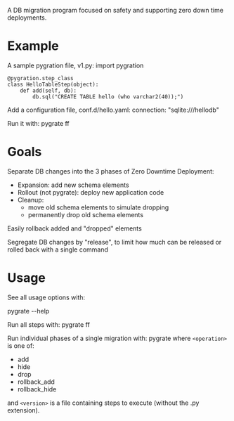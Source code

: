 A DB migration program focused on safety
and supporting zero down time deployments.

# Example
A sample pygration file, v1.py:
    import pygration
    
    @pygration.step_class
    class HelloTableStep(object):
        def add(self, db):
            db.sql("CREATE TABLE hello (who varchar2(40));")

Add a configuration file, conf.d/hello.yaml:
    connection: "sqlite:///hellodb"

Run it with:
    pygrate ff

# Goals
Separate DB changes into the 3 phases of Zero Downtime Deployment:
* Expansion: add new schema elements
* Rollout (not pygrate): deploy new application code
* Cleanup:
	* move old schema elements to simulate dropping
	* permanently drop old schema elements

Easily rollback added and "dropped" elements

Segregate DB changes by "release", to limit how much can be released or rolled back with a single command

# Usage
See all usage options with:

pygrate --help

Run all steps with:
    pygrate ff

Run individual phases of a single migration with:
    pygrate <operation> <version>
where `<operation>` is one of:

* add
* hide
* drop
* rollback_add
* rollback_hide

and `<version>` is a file containing steps to execute (without the .py extension).

